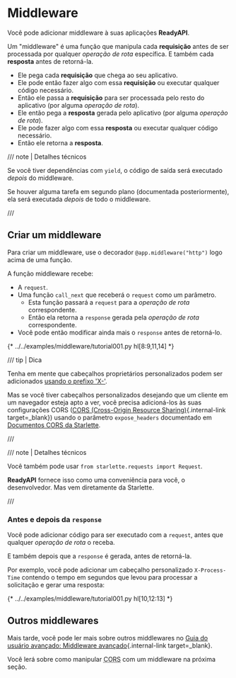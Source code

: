 # Middleware

Você pode adicionar middleware à suas aplicações **ReadyAPI**.

Um "middleware" é uma função que manipula cada **requisição** antes de ser processada por qualquer *operação de rota* específica. E também cada **resposta** antes de retorná-la.

* Ele pega cada **requisição** que chega ao seu aplicativo.
* Ele pode então fazer algo com essa **requisição** ou executar qualquer código necessário.
* Então ele passa a **requisição** para ser processada pelo resto do aplicativo (por alguma *operação de rota*).
* Ele então pega a **resposta** gerada pelo aplicativo (por alguma *operação de rota*).
* Ele pode fazer algo com essa **resposta** ou executar qualquer código necessário.
* Então ele retorna a **resposta**.

/// note | Detalhes técnicos

Se você tiver dependências com `yield`, o código de saída será executado *depois* do middleware.

Se houver alguma tarefa em segundo plano (documentada posteriormente), ela será executada *depois* de todo o middleware.

///

## Criar um middleware

Para criar um middleware, use o decorador `@app.middleware("http")` logo acima de uma função.

A função middleware recebe:

* A `request`.
* Uma função `call_next` que receberá o `request` como um parâmetro.
    * Esta função passará a `request` para a *operação de rota* correspondente.
    * Então ela retorna a `response` gerada pela *operação de rota* correspondente.
* Você pode então modificar ainda mais o `response` antes de retorná-lo.

{* ../../examples/middleware/tutorial001.py hl[8:9,11,14] *}

/// tip | Dica

Tenha em mente que cabeçalhos proprietários personalizados podem ser adicionados <a href="https://developer.mozilla.org/en-US/docs/Web/HTTP/Headers" class="external-link" target="_blank">usando o prefixo 'X-'</a>.

Mas se você tiver cabeçalhos personalizados desejando que um cliente em um navegador esteja apto a ver, você precisa adicioná-los às suas configurações CORS ([CORS (Cross-Origin Resource Sharing)](cors.md){.internal-link target=_blank}) usando o parâmetro `expose_headers` documentado em <a href="https://www.starlette.io/middleware/#corsmiddleware" class="external-link" target="_blank">Documentos CORS da Starlette</a>.

///

/// note | Detalhes técnicos

Você também pode usar `from starlette.requests import Request`.

**ReadyAPI** fornece isso como uma conveniência para você, o desenvolvedor. Mas vem diretamente da Starlette.

///

### Antes e depois da `response`

Você pode adicionar código para ser executado com a `request`, antes que qualquer *operação de rota* o receba.

E também depois que a `response` é gerada, antes de retorná-la.

Por exemplo, você pode adicionar um cabeçalho personalizado `X-Process-Time` contendo o tempo em segundos que levou para processar a solicitação e gerar uma resposta:

{* ../../examples/middleware/tutorial001.py hl[10,12:13] *}

## Outros middlewares

Mais tarde, você pode ler mais sobre outros middlewares no [Guia do usuário avançado: Middleware avançado](../advanced/middleware.md){.internal-link target=_blank}.

Você lerá sobre como manipular <abbr title="Cross-Origin Resource Sharing">CORS</abbr> com um middleware na próxima seção.
